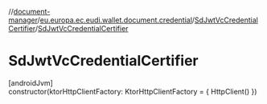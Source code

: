 //[document-manager](../../../index.md)/[eu.europa.ec.eudi.wallet.document.credential](../index.md)/[SdJwtVcCredentialCertifier](index.md)/[SdJwtVcCredentialCertifier](-sd-jwt-vc-credential-certifier.md)

# SdJwtVcCredentialCertifier

[androidJvm]\
constructor(ktorHttpClientFactory: KtorHttpClientFactory = { HttpClient() })

